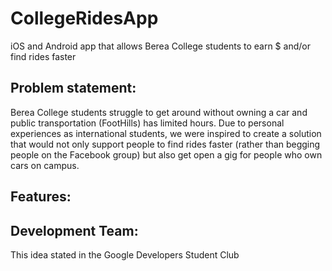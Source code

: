 # CollegeRidesApp
iOS and Android app that allows Berea College students to earn $ and/or find rides faster

## Problem statement: 
Berea College students struggle to get around without owning a car and public transportation (FootHills) has limited hours. Due to personal experiences as international students, we were inspired to create a solution that would not only support people to find rides faster (rather than begging people on the Facebook group) but also get open a gig for people who own cars on campus. 

## Features: 

## Development Team:
This idea stated in the Google Developers Student Club


